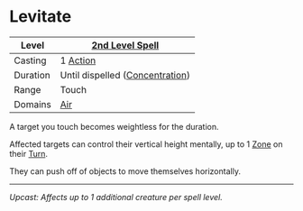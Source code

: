 # Levitate

| Level    | [2nd Level Spell](2nd%20Level%20Spells.md)                            |
| -------- | --------------------------------------------------------------------- |
| Casting  | 1 [Action](../../../../Game%20Procedures/Core%20Procedures/Action.md) |
| Duration | Until dispelled ([Concentration](../../Concentration.md))             |
| Range    | Touch                                                                 |
| Domains  | [Air](../../Spell%20Domains/Air.md)                                   |

A target you touch becomes weightless for the duration.

Affected targets can control their vertical height mentally, up to 1 [Zone](../../../../Game%20Procedures/Core%20Procedures/Zone.md) on their [Turn](../../../../Game%20Procedures/Core%20Procedures/Turn.md).

They can push off of objects to move themselves horizontally.

---
*Upcast: Affects up to 1 additional creature per spell level.*
